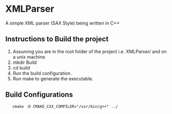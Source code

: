 # XMLParser
A simple XML parser (SAX Style) being written in C++

## Instructions to Build the project
1) Assuming you are in the root folder of the project i.e. XMLParser/ and on a unix machine
2) mkdir Build
3) cd build
4) Run the build configuration.
5) Run make to generate the executable.

## Build Configurations
      
       cmake -D CMAKE_CXX_COMPILER="/usr/bin/g++" ../  
